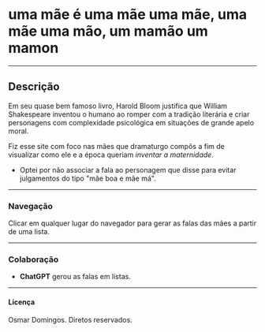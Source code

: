 uma mãe é uma mãe uma mãe, uma mãe uma mão, um mamão um mamon
=============================================================
___

## Descrição

Em seu quase bem famoso livro, Harold Bloom justifica que William Shakespeare inventou o humano ao romper com a tradição literária e criar personagens com complexidade psicológica em situações de grande apelo moral.

Fiz esse site com foco nas mães que dramaturgo compôs a fim de visualizar como ele e a época queriam *inventar a maternidade*.

+ Optei por não associar a fala ao personagem que disse para evitar julgamentos do tipo "mãe boa e mãe má". 

___
### Navegação

Clicar em qualquer lugar do navegador para gerar as falas das mães a partir de uma lista.

___
### Colaboração

+ **ChatGPT** gerou as falas em listas.

___
#### Licença
Osmar Domingos. Diretos reservados.